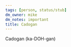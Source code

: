 ```yaml
---
tags: [person, status/stub]
dm_owner: mike
dm_notes: important
title: Cadogan
---
```

Cadogan (ka-DOH-gan)

